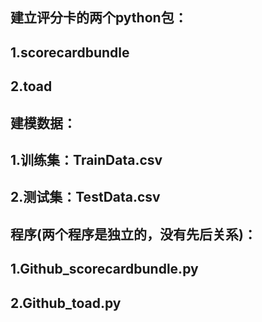 建立评分卡的两个python包：<br>
-----------------------
1.scorecardbundle<br>
-----------------------
2.toad<br>
-----------------------



建模数据：<br>
-----------------------
1.训练集：TrainData.csv<br>
-----------------------
2.测试集：TestData.csv<br>
-----------------------



程序(两个程序是独立的，没有先后关系)：<br>
-----------------------
1.Github_scorecardbundle.py<br>
-----------------------
2.Github_toad.py<br>
-----------------------
